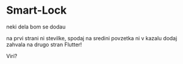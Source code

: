 # Smart-Lock

neki dela bom se dodau

na prvi strani ni stevilke, spodaj na sredini
povzetka ni v kazalu
dodaj zahvala na drugo stran
Flutter!


Viri?
